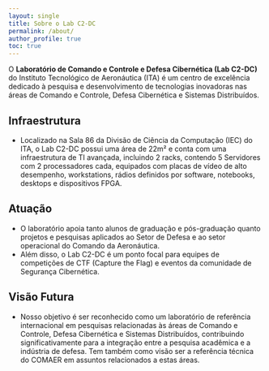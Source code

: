 ```yaml
---
layout: single
title: Sobre o Lab C2-DC
permalink: /about/
author_profile: true
toc: true
---
```


O **Laboratório de Comando e Controle e Defesa Cibernética (Lab C2-DC)** do Instituto Tecnológico de Aeronáutica (ITA) é um centro de excelência dedicado à pesquisa e desenvolvimento de tecnologias inovadoras nas áreas de Comando e Controle, Defesa Cibernética e Sistemas Distribuídos.

## Infraestrutura
- Localizado na Sala 86 da Divisão de Ciência da Computação (IEC) do ITA, o Lab C2-DC possui uma área de 22m² e conta com uma infraestrutura de TI avançada, incluindo 2 racks, contendo 5 Servidores com 2 processadores cada, equipados com placas de vídeo de alto desempenho, workstations, rádios definidos por software, notebooks, desktops e dispositivos FPGA.

## Atuação
- O laboratório apoia tanto alunos de graduação e pós-graduação quanto projetos e pesquisas aplicados ao Setor de Defesa e ao setor operacional do Comando da Aeronáutica.
- Além disso, o Lab C2-DC é um ponto focal para equipes de competições de CTF (Capture the Flag) e eventos da comunidade de Segurança Cibernética.

## Visão Futura
- Nosso objetivo é ser reconhecido como um laboratório de referência internacional em pesquisas relacionadas às áreas de Comando e Controle, Defesa Cibernética e Sistemas Distribuídos, contribuindo significativamente para a integração entre a pesquisa acadêmica e a indústria de defesa. Tem também como visão ser a referência técnica do COMAER em assuntos relacionados a estas áreas.


